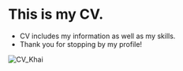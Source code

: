# This is my CV.
- CV includes my information as well as my skills.
- Thank you for stopping by my profile!

![CV_Khai](https://github.com/user-attachments/assets/aa81b552-1faf-4113-ae54-b309f2e41086)
